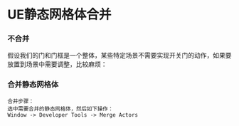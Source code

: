 # UE静态网格体合并

### 不合并
假设我们的门和门框是一个整体，某些特定场景不需要实现开关门的动作，如果要放置到场景中需要调整，比较麻烦：

<!-- <video src="./video/staticMeshMerge-1.mp4" controls width="600"></video> -->

### 合并静态网格体
```
合并步骤：
选中需要合并的静态网格体，然后如下操作：
Window -> Developer Tools -> Merge Actors
```

<!-- <video src="./video/staticMeshMerge-2.mp4" controls width="600"></video> -->